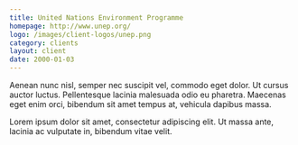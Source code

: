 ```yaml
---
title: United Nations Environment Programme
homepage: http://www.unep.org/
logo: /images/client-logos/unep.png
category: clients
layout: client
date: 2000-01-03
---
```


Aenean nunc nisl, semper nec suscipit vel, commodo eget dolor. Ut cursus
auctor luctus. Pellentesque lacinia malesuada odio eu pharetra. Maecenas
eget enim orci, bibendum sit amet tempus at, vehicula dapibus massa.

Lorem ipsum dolor sit amet, consectetur adipiscing elit. Ut massa ante,
lacinia ac vulputate in, bibendum vitae velit.
